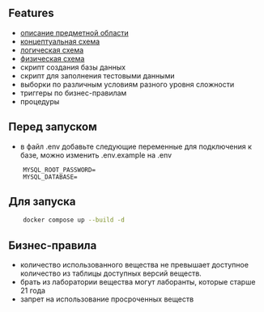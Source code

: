 ## Features
- [описание предметной области](description_subject_area.pdf)
- [концептуальная схема](diagrams/conceptual.pdf)
- [логическая схема](diagrams/logical.pdf)
- [физическая схема](diagrams/physical.pdf)
- скрипт создания базы данных
- скрипт для заполнения тестовыми данными
- выборки по различным условиям разного уровня сложности
- триггеры по бизнес-правилам
- процедуры

## Перед запуском
- в файл .env добавьте следующие переменные для подключения к базе, можно изменить .env.example на .env
```
    MYSQL_ROOT_PASSWORD=
    MYSQL_DATABASE=
```

## Для запуска
```bash
    docker compose up --build -d
```

## Бизнес-правила
- количество использованного вещества не превышает доступное количество из таблицы доступных версий веществ.
- брать из лаборатории вещества могут лаборанты, которые старше 21 года
- запрет на использование просроченных веществ